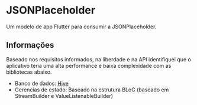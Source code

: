 # JSONPlaceholder

Um modelo de app Flutter para consumir a JSONPlaceholder.

## Informações

Baseado nos requisitos informados, na liberdade e na API identifiquei que o aplicativo teria uma alta performance e baixa complexidade com as bibliotecas abaixo.

- Banco de dados: [Hive](https://pub.dev/packages/hive)
- Gerencias de estado: Baseado na estrutura BLoC (baseado em StreamBuilder e ValueListenableBuilder)
